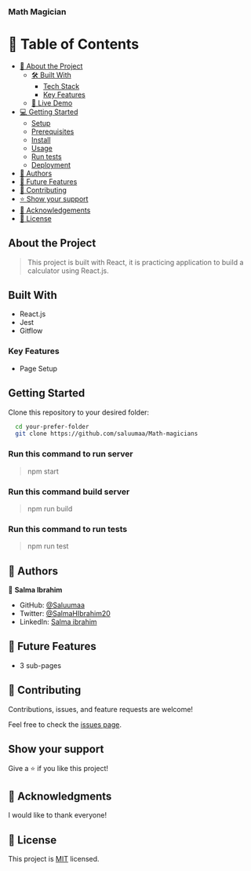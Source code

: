 ### Math Magician

# 📗 Table of Contents

- [📖 About the Project](#about-project)
  - [🛠 Built With](#built-with)
    - [Tech Stack](#tech-stack)
    - [Key Features](#key-features)
  - [🚀 Live Demo](#live-demo)
- [💻 Getting Started](#getting-started)
  - [Setup](#setup)
  - [Prerequisites](#prerequisites)
  - [Install](#install)
  - [Usage](#usage)
  - [Run tests](#run-tests)
  - [Deployment](#triangular_flag_on_post-deployment)
- [👥 Authors](#authors)
- [🔭 Future Features](#future-features)
- [🤝 Contributing](#contributing)
- [⭐️ Show your support](#support)
- [🙏 Acknowledgements](#acknowledgements)
- [📝 License](#license)

## About the Project

> This project is built with React, it is practicing application to build a calculator using React.js.

## Built With

- React.js
- Jest
- Gitflow

### Key Features

- Page Setup

<!-- ## Live Demo

not available yet -->

## Getting Started

Clone this repository to your desired folder:

```sh
  cd your-prefer-folder
  git clone https://github.com/saluumaa/Math-magicians
```

### Run this command to run server

> npm start

### Run this command build server

> npm run build

### Run this command to run tests

> npm run test

## 👥 Authors <a name="authors"></a>

👤 **Salma Ibrahim**

- GitHub: [@Saluumaa](https://github.com/saluumaa)
- Twitter: [@SalmaHIbrahim20](https://twitter.com/SalmaHIbrahim20)
- LinkedIn: [Salma ibrahim](https://www.linkedin.com/in/salma-ibrahim-78bb5a14a/)

## 🔭 Future Features

- 3 sub-pages

## 🤝 Contributing <a name="contributing"></a>

Contributions, issues, and feature requests are welcome!

Feel free to check the [issues page](https://github.com/saluumaa/Math-magicians/issues).

## Show your support

Give a ⭐️ if you like this project!

## 🙏 Acknowledgments

I would like to thank everyone!

## 📝 License

This project is [MIT](./LICENSE.md) licensed.